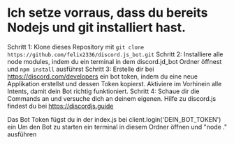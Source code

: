 # Ich setze vorraus, dass du bereits Nodejs und git installiert hast.
Schritt 1: Klone dieses Repository mit ``git clone https://github.com/felix2336/discord.js_bot.git``
Schritt 2: Installiere alle node modules, indem du ein terminal in dem discord.jd_bot Ordner öffnest und ``npm install`` ausführst
Schritt 3: Erstelle dir bei https://discord.com/developers ein bot token, indem du eine neue Applikation erstellst und dessen Token kopierst. Aktiviere im Vorhinein alle Intents, damit dein Bot richtig funktioniert.
Schritt 4: Schaue dir die Commands an und versuche dich an deinem eigenen. Hilfe zu discord.js findest du bei https://discordjs.guide

Das Bot Token fügst du in der index.js bei client.login('DEIN_BOT_TOKEN') ein
Um den Bot zu starten ein terminal in diesem Ordner öffnen und "node ." ausführen
